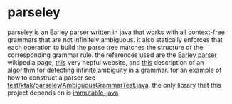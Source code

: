 # parseley
parseley is an Earley parser written in java that works with all context-free
grammars that are not infinitely ambiguous. it also statically enforces that
each operation to build the parse tree matches the structure of the
corresponding grammar rule. the references used are the
[Earley parser](https://en.wikipedia.org/wiki/Earley_parser) wikipedia page,
[this](http://loup-vaillant.fr/tutorials/earley-parsing/) very hepful website,
and [this](http://cs.stackexchange.com/questions/40965/cfgs-detecting-infinitely-many-derivations-of-a-single-string)
description of an algorithm for detecting infinite ambiguity in a grammar. for
an example of how to construct a parser see
[test/ktak/parseley/AmbiguousGrammarTest.java](https://github.com/ktak/parseley/blob/master/test/ktak/parseley/AmbiguousGrammarTest.java).
the only library that this project depends on is
[immutable-java](https://github.com/ktak/immutable-java)
